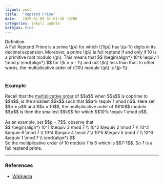 ```yaml
---
layout: post
title:  "Reptend Prime"
date:   2025-01-05 01:01:36 -0700
categories: jekyll update
mathjax: true
---
```

<div class="mintheaderdiv">
Definition
</div>
<div class="mintbodydiv">
A Full Reptend Prime is a prime \(p\) for which \(1/p\) has \(p-1\) digits in its decimal expansion. Moreover, a prime \(p\) is full reptend if and only if 10 is a primitive root modulo \(p\). This means that
$$
\begin{align*}
10^k \equiv 1 \mod p
\end{align*}
$$
for \(k = p - 1\) and not \(k\) less than that. In other words, the multiplicative order of \(10\) modulo \(p\) is \(p-1\).
</div>
<br>
<!------------------------------------------------------------------------------------>
<h3>Example</h3>
Recall that the <a href="">multiplicative order</a> of $$a$$ when $$a$$ is coprime to $$n$$, is the smallest $$k$$ such that $$a^k \equiv 1 \mod n$$. Here set $$n = p$$ and $$a = 10$$, the multiplicative order of $$10$$ modulo $$p$$ is then the smallest $$k$$ for which $$10^k \equiv 1 \mod p$$.
<br>
<br>
As an example, set $$p = 7$$, observe that
<div>
$$
\begin{align*}
10^1 &\equiv 3 \mod 7 \\
10^2 &\equiv 2 \mod 7 \\
10^3 &\equiv 6 \mod 7 \\
10^4 &\equiv 4 \mod 7 \\
10^5 &\equiv 5 \mod 7 \\
10^6 &\equiv 1 \mod 7 \\
\end{align*}
$$
</div>
So the multiplicative order of 10 modulo 7 is 6 which is $$7-1$$. So 7 is a full reptend prime.
<hr>

<!------------------------------------------------------------------------------------>
<h3>References</h3>
<ul>
<li><a href="https://en.wikipedia.org/wiki/Multiplicative_order">Wikipedia</a></li>
</ul>






















